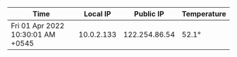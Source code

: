| Time     | Local IP | Public IP | Temperature |
| ----------- | ----------- | ----------- | ----------- |
| Fri 01 Apr 2022 10:30:01 AM +0545      | 10.0.2.133     | 122.254.86.54  | 52.1° |
